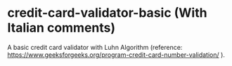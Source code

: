 # credit-card-validator-basic (With Italian comments)
A basic credit card validator with Luhn Algorithm (reference: https://www.geeksforgeeks.org/program-credit-card-number-validation/ ).
